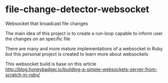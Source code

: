 # file-change-detector-websocket
Websocket that broadcast file changes

The main idea of this project is to create a run-loop capable to inform user the
changes on an specific file

There are many and more mature implementations of a websocket in Ruby but this 
personal project is created to learn more about websockets

This websocket build is base on this article
http://blog.honeybadger.io/building-a-simple-websockets-server-from-scratch-in-ruby/

